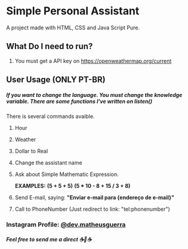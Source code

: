 # Simple Personal Assistant

A project made with HTML, CSS and Java Script Pure.

## What Do I need to run?
1. You must get a API key on https://openweathermap.org/current

## User Usage **(ONLY PT-BR)**
##### If you want to change the language. You must change the knowledge variable. There are some functions I've written on listen()
There is several commands avaible.
1. Hour
2. Weather
3. Dollar to Real
4. Change the assistant name
5. Ask about Simple Mathematic Expression.

	**EXAMPLES:**
	**(5 + 5 + 5)**
	**(5 * 10 - 8 + 15 / 3 + 8)**
	
6. Send E-mail, saying: **"Enviar e-mail para {endereço de e-mail}"**
7. Call to PhoneNumber (Just redirect to link: "tel:phonenumber")

### Instagram Profile: [@dev.matheusguerra](https://www.instagram.com/dev.matheusguerra/ "@dev.matheusguerra")

##### Feel free to send me a direct ☕🙌☕
